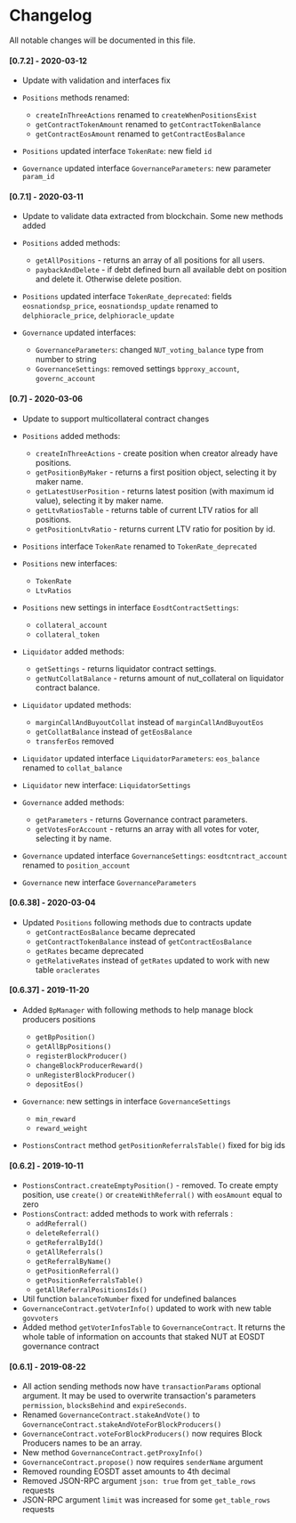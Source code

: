 # Changelog

All notable changes will be documented in this file.

#### [0.7.2] - 2020-03-12

-   Update with validation and interfaces fix

-   `Positions` methods renamed:
    -   `createInThreeActions` renamed to `createWhenPositionsExist`
    -   `getContractTokenAmount` renamed to `getContractTokenBalance`
    -   `getContractEosAmount` renamed to `getContractEosBalance`

-   `Positions` updated interface `TokenRate`: new field `id`

-   `Governance` updated interface `GovernanceParameters`: new parameter `param_id`

#### [0.7.1] - 2020-03-11

-   Update to validate data extracted from blockchain. Some new methods added

-   `Positions` added methods:
    -   `getAllPositions` - returns an array of all positions for all users.
    -   `paybackAndDelete` - if debt defined burn all available debt on position and delete it. Otherwise delete position.

-   `Positions` updated interface `TokenRate_deprecated`: fields `eosnationdsp_price`, `eosnationdsp_update` renamed to `delphioracle_price`, `delphioracle_update`

-   `Governance` updated interfaces:
    -   `GovernanceParameters`: changed `NUT_voting_balance` type from number to string 
    -   `GovernanceSettings`: removed settings `bpproxy_account`, `governc_account`

#### [0.7] - 2020-03-06

-   Update to support multicollateral contract changes

-   `Positions` added methods: 
    -   `createInThreeActions` - create position when creator already have positions.
    -   `getPositionByMaker` - returns a first position object, selecting it by maker name.
    -   `getLatestUserPosition` - returns latest position (with maximum id value), selecting it by maker name.
    -   `getLtvRatiosTable` - returns table of current LTV ratios for all positions.
    -   `getPositionLtvRatio` - returns current LTV ratio for position by id.

-   `Positions` interface `TokenRate` renamed to `TokenRate_deprecated`

-   `Positions` new interfaces:
    -   `TokenRate`
    -   `LtvRatios`

-   `Positions` new settings in interface `EosdtContractSettings`:
    -   `collateral_account`
    -   `collateral_token`

-   `Liquidator` added methods:
    -   `getSettings` - returns liquidator contract settings.
    -   `getNutCollatBalance` - returns amount of nut_collateral on liquidator contract balance.

-   `Liquidator` updated methods:
    -   `marginCallAndBuyoutCollat` instead of `marginCallAndBuyoutEos`
    -   `getCollatBalance` instead of `getEosBalance`
    -   `transferEos` removed

-   `Liquidator` updated interface `LiquidatorParameters`: `eos_balance` renamed to `collat_balance`

-   `Liquidator` new interface: `LiquidatorSettings`

-   `Governance` added methods:
    -   `getParameters` - returns Governance contract parameters.
    -   `getVotesForAccount` - returns an array with all votes for voter, selecting it by name.

-   `Governance` updated interface `GovernanceSettings`: `eosdtcntract_account` renamed to `position_account` 

-   `Governance` new interface `GovernanceParameters`

#### [0.6.38] - 2020-03-04

-   Updated `Positions` following methods due to contracts update
    -   `getContractEosBalance` became deprecated
    -   `getContractTokenBalance` instead of `getContractEosBalance`
    -   `getRates` became deprecated
    -   `getRelativeRates` instead of `getRates` updated to work with new table `oraclerates`

#### [0.6.37] - 2019-11-20

-   Added `BpManager` with following methods to help manage block producers positions
    -   `getBpPosition()`
    -   `getAllBpPositions()`
    -   `registerBlockProducer()`
    -   `changeBlockProducerReward()`
    -   `unRegisterBlockProducer()`
    -   `depositEos()`

-   `Governance`: new settings in interface `GovernanceSettings`
    -   `min_reward`
    -   `reward_weight`

-   `PostionsContract` method `getPositionReferralsTable()` fixed for big ids

#### [0.6.2] - 2019-10-11

-   `PostionsContract.createEmptyPosition()` - removed. To create empty position, use `create()` or `createWithReferral()` with `eosAmount` equal to zero
-   `PostionsContract`: added methods to work with referrals :
    -   `addReferral()`
    -   `deleteReferral()`
    -   `getReferralById()`
    -   `getAllReferrals()`
    -   `getReferralByName()`
    -   `getPositionReferral()`
    -   `getPositionReferralsTable()`
    -   `getAllReferralPositionsIds()`
-   Util function `balanceToNumber` fixed for undefined balances
-   `GovernanceContract.getVoterInfo()` updated to work with new table `govvoters`
-   Added method `getVoterInfosTable` to `GovernanceContract`. It returns the whole table of information on accounts that staked NUT at EOSDT governance contract

#### [0.6.1] - 2019-08-22

-   All action sending methods now have `transactionParams` optional argument. It may be used to overwrite transaction's parameters `permission`, `blocksBehind` and `expireSeconds`.
-   Renamed `GovernanceContract.stakeAndVote()` to `GovernanceContract.stakeAndVoteForBlockProducers()`
-   `GovernanceContract.voteForBlockProducers()` now requires Block Producers names to be an array.
-   New method `GovernanceContract.getProxyInfo()`
-   `GovernanceContract.propose()` now requires `senderName` argument
-   Removed rounding EOSDT asset amounts to 4th decimal
-   Removed JSON-RPC argument `json: true` from `get_table_rows` requests
-   JSON-RPC argument `limit` was increased for some `get_table_rows` requests
